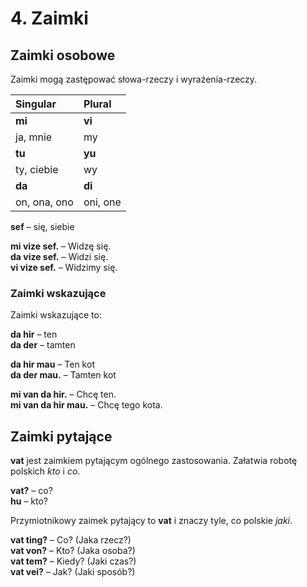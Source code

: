 
# 4. Zaimki

## Zaimki osobowe

Zaimki mogą zastępować słowa-rzeczy i wyrażenia-rzeczy.

| Singular    | Plural       |
|:------------|:-------------|
| **mi**      | **vi**       |
| ja, mnie    | my           |
| **tu**      | **yu**       |
| ty, ciebie  | wy           |
| **da**      | **di**       |
| on, ona, ono| oni, one     |
  
 

**sef**
– się, siebie

**mi vize sef.**
– Widzę się.  
**da vize sef.**
– Widzi się.  
**vi vize sef.**
– Widzimy się.


### Zaimki wskazujące

Zaimki wskazujące to:

**da hir**
– ten  
**da der**
– tamten

**da hir mau**
– Ten kot  
**da der mau.**
– Tamten kot

**mi van da hir.**
– Chcę ten.  
**mi van da hir mau.**
– Chcę tego kota.


## Zaimki pytające

**vat**
jest zaimkiem pytającym ogólnego zastosowania.
Załatwia robotę polskich _kto_ i _co_.

**vat?**
– co?  
**hu**
– kto?

Przymiotnikowy zaimek pytający to
**vat**
i znaczy tyle, co polskie _jaki_.

**vat ting?**
– Co? (Jaka rzecz?)  
**vat von?**
– Kto? (Jaka osoba?)  
**vat tem?**
– Kiedy? (Jaki czas?)  
**vat vei?**
– Jak? (Jaki sposób?)

